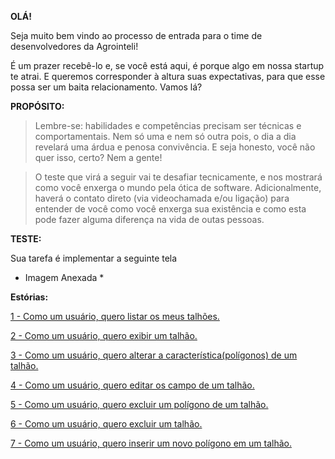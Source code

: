 **OLÁ!**

Seja muito bem vindo ao processo de entrada para o time de desenvolvedores da Agrointeli!

É um prazer recebê-lo e, se você está aqui, é porque algo em nossa startup te atrai. E queremos corresponder à altura suas expectativas, para que esse possa ser um baita relacionamento. Vamos lá?

**PROPÓSITO:**

>Lembre-se: habilidades e competências precisam ser técnicas e comportamentais. Nem só uma e nem só outra pois, o dia a dia revelará uma árdua e penosa convivência. E seja honesto, você não quer isso, certo? Nem a gente! 

>O teste que virá a seguir vai te desafiar tecnicamente, e nos mostrará como você enxerga o mundo pela ótica de software. Adicionalmente, haverá o contato direto (via videochamada e/ou ligação) para entender de você como 
você enxerga sua existência e como esta pode fazer alguma diferença na vida de outas pessoas. 

**TESTE:**

Sua tarefa é implementar a seguinte tela

* Imagem Anexada *

**Estórias:**

[1 - Como um usuário, quero listar os meus talhões.](../../issues/1)

[2 - Como um usuário, quero exibir um talhão.](../../issues/2)

[3 - Como um usuário, quero alterar a característica(polígonos) de um talhão.](../../issues/3)

[4 - Como um usuário, quero editar os campo de um talhão.](../../issues/4)

[5 - Como um usuário, quero excluir um polígono de um talhão.](../../issues/5)

[6 - Como um usuário, quero excluir um talhão.](../../issues/6)

[7 - Como um usuário, quero inserir um novo polígono em um talhão.](../../issues/7)



